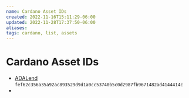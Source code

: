 ```yaml
---
name: Cardano Asset IDs
created: 2022-11-16T15:11:29-06:00
updated: 2022-11-28T17:37:50-06:00
aliases: 
tags: cardano, list, assets
---
```

# Cardano Asset IDs

* [ADALend](https://adalend.finance/) `fef62c356a35a92ac893529d9d1a0cc53740b5c0d2987fb9671482ad4144414c`
* 